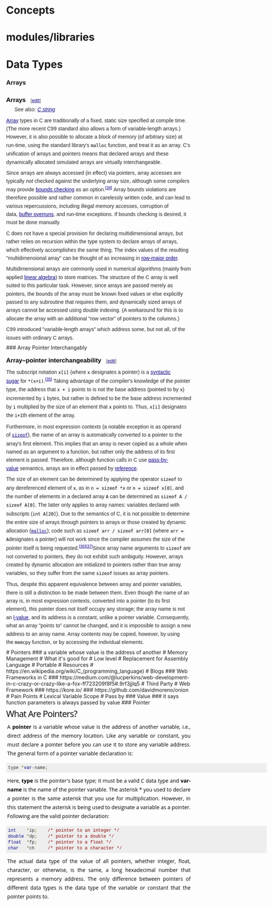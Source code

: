 # Concepts
# modules/libraries
# Data Types
### Arrays
<h3 style="color: black; margin-top: 0.3em; margin-bottom: 0px; overflow: hidden; padding-top: 0.5em; padding-bottom: 0px; border-bottom-style: none; font-size: 1.2em; line-height: 1.6; font-family: sans-serif; background-image: none; background-attachment: initial; background-size: initial; background-origin: initial; background-clip: initial; background-position: initial; background-repeat: initial;"><span class="mw-headline" id="Arrays">Arrays</span><span class="mw-editsection" style="-webkit-user-select: none; font-size: small; font-weight: normal; margin-left: 1em; vertical-align: baseline; line-height: 1em; display: inline-block; white-space: nowrap; unicode-bidi: -webkit-isolate;"><span class="mw-editsection-bracket" style="margin-right: 0px; color: rgb(85, 85, 85); margin-left: 0px;">[</span><a href="https://en.wikipedia.org/w/index.php?title=C_(programming_language)&amp;action=edit&amp;section=18" title="Edit section: Arrays" style="color: rgb(11, 0, 128); background: none;">edit</a><span class="mw-editsection-bracket" style="margin-left: 0px; color: rgb(85, 85, 85); margin-right: 0px;">]</span></span></h3><div class="hatnote" style="font-style: italic; padding-left: 1.6em; margin-bottom: 0.5em; color: rgb(37, 37, 37); font-family: sans-serif; line-height: 22.3999996185303px;">See also:&nbsp;<a href="https://en.wikipedia.org/wiki/C_string" title="C string" class="mw-redirect" style="color: rgb(11, 0, 128); background: none;">C string</a></div><p style="margin-top: 0.5em; margin-bottom: 0.5em; line-height: 22.3999996185303px; color: rgb(37, 37, 37); font-family: sans-serif;"><a href="https://en.wikipedia.org/wiki/Array_data_type" title="Array data type" style="color: rgb(11, 0, 128); background: none;">Array</a>&nbsp;types in C are traditionally of a fixed, static size specified at compile time. (The more recent C99 standard also allows a form of variable-length arrays.) However, it is also possible to allocate a block of memory (of arbitrary size) at run-time, using the standard library's&nbsp;<code style="font-family: monospace, Courier; color: black; border-color: rgb(221, 221, 221); border-radius: 2px; padding-top: 1px; padding-bottom: 1px; background-color: rgb(249, 249, 249);">malloc</code>&nbsp;function, and treat it as an array. C's unification of arrays and pointers means that declared arrays and these dynamically allocated simulated arrays are virtually interchangeable.</p><p style="margin-top: 0.5em; margin-bottom: 0.5em; line-height: 22.3999996185303px; color: rgb(37, 37, 37); font-family: sans-serif;">Since arrays are always accessed (in effect) via pointers, array accesses are typically&nbsp;<i>not</i>&nbsp;checked against the underlying array size, although some compilers may provide&nbsp;<a href="https://en.wikipedia.org/wiki/Bounds_checking" title="Bounds checking" style="color: rgb(11, 0, 128); background: none;">bounds checking</a>&nbsp;as an option.<sup id="cite_ref-AutoTX-10_36-0" class="reference" style="line-height: 1; font-size: 11.1999998092651px; unicode-bidi: -webkit-isolate;"><a href="https://en.wikipedia.org/wiki/C_(programming_language)#cite_note-AutoTX-10-36" style="color: rgb(11, 0, 128); white-space: nowrap; background: none;">[34]</a></sup>&nbsp;Array bounds violations are therefore possible and rather common in carelessly written code, and can lead to various repercussions, including illegal memory accesses, corruption of data,&nbsp;<a href="https://en.wikipedia.org/wiki/Buffer_overflow" title="Buffer overflow" style="color: rgb(11, 0, 128); background: none;">buffer overruns</a>, and run-time exceptions. If bounds checking is desired, it must be done manually.</p><p style="margin-top: 0.5em; margin-bottom: 0.5em; line-height: 22.3999996185303px; color: rgb(37, 37, 37); font-family: sans-serif;">C does not have a special provision for declaring multidimensional arrays, but rather relies on recursion within the type system to declare arrays of arrays, which effectively accomplishes the same thing. The index values of the resulting "multidimensional array" can be thought of as increasing in&nbsp;<a href="https://en.wikipedia.org/wiki/Row-major_order" title="Row-major order" style="color: rgb(11, 0, 128); background: none;">row-major order</a>.</p><p style="margin-top: 0.5em; margin-bottom: 0.5em; line-height: 22.3999996185303px; color: rgb(37, 37, 37); font-family: sans-serif;">Multidimensional arrays are commonly used in numerical algorithms (mainly from applied&nbsp;<a href="https://en.wikipedia.org/wiki/Linear_algebra" title="Linear algebra" style="color: rgb(11, 0, 128); background: none;">linear algebra</a>) to store matrices. The structure of the C array is well suited to this particular task. However, since arrays are passed merely as pointers, the bounds of the array must be known fixed values or else explicitly passed to any subroutine that requires them, and dynamically sized arrays of arrays cannot be accessed using double indexing. (A workaround for this is to allocate the array with an additional "row vector" of pointers to the columns.)</p><p style="margin-top: 0.5em; margin-bottom: 0.5em; line-height: 22.3999996185303px; color: rgb(37, 37, 37); font-family: sans-serif;">C99 introduced "variable-length arrays" which address some, but not all, of the issues with ordinary C arrays.</p>
### Array Pointer Interchangably
<h3 style="color: black; margin-top: 0.3em; margin-bottom: 0px; overflow: hidden; padding-top: 0.5em; padding-bottom: 0px; border-bottom-style: none; font-size: 1.2em; line-height: 1.6; font-family: sans-serif; background-image: none; background-attachment: initial; background-size: initial; background-origin: initial; background-clip: initial; background-position: initial; background-repeat: initial;"><span class="mw-headline" id="Array.E2.80.93pointer_interchangeability">Array–pointer interchangeability</span><span class="mw-editsection" style="-webkit-user-select: none; font-size: small; font-weight: normal; margin-left: 1em; vertical-align: baseline; line-height: 1em; display: inline-block; white-space: nowrap; unicode-bidi: -webkit-isolate;"><span class="mw-editsection-bracket" style="margin-right: 0px; color: rgb(85, 85, 85); margin-left: 0px;">[</span><a href="https://en.wikipedia.org/w/index.php?title=C_(programming_language)&amp;action=edit&amp;section=19" title="Edit section: Array–pointer interchangeability" style="color: rgb(11, 0, 128); background: none;" target="_blank">edit</a><span class="mw-editsection-bracket" style="margin-left: 0px; color: rgb(85, 85, 85); margin-right: 0px;">]</span></span></h3><p style="margin-top: 0.5em; margin-bottom: 0.5em; line-height: 22.3999996185303px; color: rgb(37, 37, 37); font-family: sans-serif;">The subscript notation&nbsp;<code style="font-family: monospace, Courier; color: black; border-color: rgb(221, 221, 221); border-radius: 2px; padding-top: 1px; padding-bottom: 1px; background-color: rgb(249, 249, 249);">x[i]</code>&nbsp;(where&nbsp;<code style="font-family: monospace, Courier; color: black; border-color: rgb(221, 221, 221); border-radius: 2px; padding-top: 1px; padding-bottom: 1px; background-color: rgb(249, 249, 249);">x</code>&nbsp;designates a pointer) is a&nbsp;<a href="https://en.wikipedia.org/wiki/Syntactic_sugar" title="Syntactic sugar" style="color: rgb(11, 0, 128); background: none;" target="_blank">syntactic sugar</a>&nbsp;for&nbsp;<code style="font-family: monospace, Courier; color: black; border-color: rgb(221, 221, 221); border-radius: 2px; padding-top: 1px; padding-bottom: 1px; background-color: rgb(249, 249, 249);">*(x+i)</code>.<sup id="cite_ref-Raymond1996_37-0" class="reference" style="line-height: 1; font-size: 11.1999998092651px; unicode-bidi: -webkit-isolate;"><a href="https://en.wikipedia.org/wiki/C_(programming_language)#cite_note-Raymond1996-37" style="color: rgb(11, 0, 128); white-space: nowrap; background: none;" target="_blank">[35]</a></sup>&nbsp;Taking advantage of the compiler's knowledge of the pointer type, the address that&nbsp;<code style="font-family: monospace, Courier; color: black; border-color: rgb(221, 221, 221); border-radius: 2px; padding-top: 1px; padding-bottom: 1px; background-color: rgb(249, 249, 249);">x + i</code>&nbsp;points to is not the base address (pointed to by&nbsp;<code style="font-family: monospace, Courier; color: black; border-color: rgb(221, 221, 221); border-radius: 2px; padding-top: 1px; padding-bottom: 1px; background-color: rgb(249, 249, 249);">x</code>) incremented by&nbsp;<code style="font-family: monospace, Courier; color: black; border-color: rgb(221, 221, 221); border-radius: 2px; padding-top: 1px; padding-bottom: 1px; background-color: rgb(249, 249, 249);">i</code>&nbsp;bytes, but rather is defined to be the base address incremented by&nbsp;<code style="font-family: monospace, Courier; color: black; border-color: rgb(221, 221, 221); border-radius: 2px; padding-top: 1px; padding-bottom: 1px; background-color: rgb(249, 249, 249);">i</code>&nbsp;multiplied by the size of an element that&nbsp;<code style="font-family: monospace, Courier; color: black; border-color: rgb(221, 221, 221); border-radius: 2px; padding-top: 1px; padding-bottom: 1px; background-color: rgb(249, 249, 249);">x</code>&nbsp;points to. Thus,&nbsp;<code style="font-family: monospace, Courier; color: black; border-color: rgb(221, 221, 221); border-radius: 2px; padding-top: 1px; padding-bottom: 1px; background-color: rgb(249, 249, 249);">x[i]</code>&nbsp;designates the&nbsp;<code style="font-family: monospace, Courier; color: black; border-color: rgb(221, 221, 221); border-radius: 2px; padding-top: 1px; padding-bottom: 1px; background-color: rgb(249, 249, 249);">i+1</code>th element of the array.</p><p style="margin-top: 0.5em; margin-bottom: 0.5em; line-height: 22.3999996185303px; color: rgb(37, 37, 37); font-family: sans-serif;">Furthermore, in most expression contexts (a notable exception is as operand of&nbsp;<code style="font-family: monospace, Courier; color: black; border-color: rgb(221, 221, 221); border-radius: 2px; padding-top: 1px; padding-bottom: 1px; background-color: rgb(249, 249, 249);"><a href="https://en.wikipedia.org/wiki/Sizeof" title="Sizeof" style="color: rgb(11, 0, 128); background: none;" target="_blank">sizeof</a></code>), the name of an array is automatically converted to a pointer to the array's first element. This implies that an array is never copied as a whole when named as an argument to a function, but rather only the address of its first element is passed. Therefore, although function calls in C use&nbsp;<a href="https://en.wikipedia.org/wiki/Call-by-value" title="Call-by-value" class="mw-redirect" style="color: rgb(11, 0, 128); background: none;" target="_blank">pass-by-value</a>&nbsp;semantics, arrays are in effect passed by&nbsp;<a href="https://en.wikipedia.org/wiki/Reference_(computer_science)" title="Reference (computer science)" style="color: rgb(11, 0, 128); background: none;" target="_blank">reference</a>.</p><p style="margin-top: 0.5em; margin-bottom: 0.5em; line-height: 22.3999996185303px; color: rgb(37, 37, 37); font-family: sans-serif;">The size of an element can be determined by applying the operator&nbsp;<code style="font-family: monospace, Courier; color: black; border-color: rgb(221, 221, 221); border-radius: 2px; padding-top: 1px; padding-bottom: 1px; background-color: rgb(249, 249, 249);">sizeof</code>&nbsp;to any dereferenced element of&nbsp;<code style="font-family: monospace, Courier; color: black; border-color: rgb(221, 221, 221); border-radius: 2px; padding-top: 1px; padding-bottom: 1px; background-color: rgb(249, 249, 249);">x</code>, as in&nbsp;<code style="font-family: monospace, Courier; color: black; border-color: rgb(221, 221, 221); border-radius: 2px; padding-top: 1px; padding-bottom: 1px; background-color: rgb(249, 249, 249);">n = sizeof *x</code>&nbsp;or&nbsp;<code style="font-family: monospace, Courier; color: black; border-color: rgb(221, 221, 221); border-radius: 2px; padding-top: 1px; padding-bottom: 1px; background-color: rgb(249, 249, 249);">n = sizeof x[0]</code>, and the number of elements in a declared array&nbsp;<code style="font-family: monospace, Courier; color: black; border-color: rgb(221, 221, 221); border-radius: 2px; padding-top: 1px; padding-bottom: 1px; background-color: rgb(249, 249, 249);">A</code>&nbsp;can be determined as&nbsp;<code style="font-family: monospace, Courier; color: black; border-color: rgb(221, 221, 221); border-radius: 2px; padding-top: 1px; padding-bottom: 1px; background-color: rgb(249, 249, 249);">sizeof A / sizeof A[0]</code>. The latter only applies to array names: variables declared with subscripts (<code style="font-family: monospace, Courier; color: black; border-color: rgb(221, 221, 221); border-radius: 2px; padding-top: 1px; padding-bottom: 1px; background-color: rgb(249, 249, 249);">int A[20]</code>). Due to the semantics of C, it is not possible to determine the entire size of arrays through pointers to arrays or those created by dynamic allocation (<code style="font-family: monospace, Courier; color: black; border-color: rgb(221, 221, 221); border-radius: 2px; padding-top: 1px; padding-bottom: 1px; background-color: rgb(249, 249, 249);"><a href="https://en.wikipedia.org/wiki/Malloc" title="Malloc" class="mw-redirect" style="color: rgb(11, 0, 128); background: none;" target="_blank">malloc</a></code>); code such as&nbsp;<code style="font-family: monospace, Courier; color: black; border-color: rgb(221, 221, 221); border-radius: 2px; padding-top: 1px; padding-bottom: 1px; background-color: rgb(249, 249, 249);">sizeof arr / sizeof arr[0]</code>&nbsp;(where&nbsp;<code style="font-family: monospace, Courier; color: black; border-color: rgb(221, 221, 221); border-radius: 2px; padding-top: 1px; padding-bottom: 1px; background-color: rgb(249, 249, 249);">arr = A</code>designates a pointer) will not work since the compiler assumes the size of the pointer itself is being requested.<sup id="cite_ref-cfaq623_38-0" class="reference" style="line-height: 1; font-size: 11.1999998092651px; unicode-bidi: -webkit-isolate;"><a href="https://en.wikipedia.org/wiki/C_(programming_language)#cite_note-cfaq623-38" style="color: rgb(11, 0, 128); white-space: nowrap; background: none;" target="_blank">[36]</a></sup><sup id="cite_ref-cfaq728_39-0" class="reference" style="line-height: 1; font-size: 11.1999998092651px; unicode-bidi: -webkit-isolate;"><a href="https://en.wikipedia.org/wiki/C_(programming_language)#cite_note-cfaq728-39" style="color: rgb(11, 0, 128); white-space: nowrap; background: none;" target="_blank">[37]</a></sup>Since array name arguments to&nbsp;<code style="font-family: monospace, Courier; color: black; border-color: rgb(221, 221, 221); border-radius: 2px; padding-top: 1px; padding-bottom: 1px; background-color: rgb(249, 249, 249);">sizeof</code>&nbsp;are not converted to pointers, they do not exhibit such ambiguity. However, arrays created by dynamic allocation are initialized to pointers rather than true array variables, so they suffer from the same&nbsp;<code style="font-family: monospace, Courier; color: black; border-color: rgb(221, 221, 221); border-radius: 2px; padding-top: 1px; padding-bottom: 1px; background-color: rgb(249, 249, 249);">sizeof</code>&nbsp;issues as array pointers.</p><p style="margin-top: 0.5em; margin-bottom: 0.5em; line-height: 22.3999996185303px; color: rgb(37, 37, 37); font-family: sans-serif;">Thus, despite this apparent equivalence between array and pointer variables, there is still a distinction to be made between them. Even though the name of an array is, in most expression contexts, converted into a pointer (to its first element), this pointer does not itself occupy any storage; the array name is not an&nbsp;<a href="https://en.wikipedia.org/wiki/Value_(computer_science)" title="Value (computer science)" style="color: rgb(11, 0, 128); background: none;" target="_blank">l-value</a>, and its address is a constant, unlike a pointer variable. Consequently, what an array "points to" cannot be changed, and it is impossible to assign a new address to an array name. Array contents may be copied, however, by using the&nbsp;<code style="font-family: monospace, Courier; color: black; border-color: rgb(221, 221, 221); border-radius: 2px; padding-top: 1px; padding-bottom: 1px; background-color: rgb(249, 249, 249);">memcpy</code>&nbsp;function, or by accessing the individual elements.</p>
# Pointers
### a variable whose value is the address of another
# Memory Management
# What it's good for
# Low level
# Replacement for Assembly Language
# Portable
# Resources
# https://en.wikipedia.org/wiki/C_(programming_language)
# Blogs
### Web Frameworks in C
### https://medium.com/@lucperkins/web-development-in-c-crazy-or-crazy-like-a-fox-ff723209f8f5#.9rf3jjlq5
# Third Party
# Web Framework
### https://kore.io/
### https://github.com/davidmoreno/onion
# Pain Points
# Lexical Variable Scope
# Pass by
### Value
### it says function parameters is always passed by value
### Pointer
<h2 style="box-sizing: border-box; color: rgb(18, 18, 20); font-weight: normal; letter-spacing: -1px; margin-top: 0.2em; margin-right: 0.2em; margin-bottom: 0.2em; font-size: 1.7em; line-height: 1.5em; padding: 0px; text-shadow: rgb(204, 204, 204) 1px 1px 2px; position: relative; left: 0px; font-family: 'Open Sans', Arial, sans-serif;">What Are Pointers?</h2><p style="box-sizing: border-box; color: rgb(0, 0, 0); line-height: 24px; margin: 0em 0.2em 1em; word-wrap: break-word; padding: 0px; text-align: justify; font-family: 'Open Sans', Arial, sans-serif;">A&nbsp;<b style="box-sizing: border-box;">pointer</b>&nbsp;is a variable whose value is the address of another variable, i.e., direct address of the memory location. Like any variable or constant, you must declare a pointer before you can use it to store any variable address. The general form of a pointer variable declaration is:</p><pre class="prettyprint notranslate prettyprinted" style="box-sizing: border-box; font-family: Menlo, Monaco, Consolas, 'Courier New', monospace; padding: 5px; margin-bottom: 10px; border-radius: 0px; width: 708px; line-height: 16px; border-color: rgb(214, 214, 214); font-size: 12px; overflow: auto; color: rgb(49, 49, 49); background-color: rgb(238, 238, 238);"><span class="pln" style="box-sizing: border-box;">type </span><span class="pun" style="box-sizing: border-box; color: rgb(102, 102, 0);">*</span><span class="kwd" style="box-sizing: border-box; color: rgb(0, 0, 136);">var</span><span class="pun" style="box-sizing: border-box; color: rgb(102, 102, 0);">-</span><span class="pln" style="box-sizing: border-box;">name</span><span class="pun" style="box-sizing: border-box; color: rgb(102, 102, 0);">;</span></pre><p style="box-sizing: border-box; color: rgb(0, 0, 0); line-height: 24px; margin: 0em 0.2em 1em; word-wrap: break-word; padding: 0px; text-align: justify; font-family: 'Open Sans', Arial, sans-serif;">Here,&nbsp;<b style="box-sizing: border-box;">type</b>&nbsp;is the pointer's base type; it must be a valid C data type and&nbsp;<b style="box-sizing: border-box;">var-name</b>&nbsp;is the name of the pointer variable. The asterisk * you used to declare a pointer is the same asterisk that you use for multiplication. However, in this statement the asterisk is being used to designate a variable as a pointer. Following are the valid pointer declaration:</p><pre class="prettyprint notranslate prettyprinted" style="box-sizing: border-box; font-family: Menlo, Monaco, Consolas, 'Courier New', monospace; padding: 5px; margin-bottom: 10px; border-radius: 0px; width: 708px; line-height: 16px; border-color: rgb(214, 214, 214); font-size: 12px; overflow: auto; color: rgb(49, 49, 49); background-color: rgb(238, 238, 238);"><span class="kwd" style="box-sizing: border-box; color: rgb(0, 0, 136);">int</span><span class="pln" style="box-sizing: border-box;">    </span><span class="pun" style="box-sizing: border-box; color: rgb(102, 102, 0);">*</span><span class="pln" style="box-sizing: border-box;">ip</span><span class="pun" style="box-sizing: border-box; color: rgb(102, 102, 0);">;</span><span class="pln" style="box-sizing: border-box;">    </span><span class="com" style="box-sizing: border-box; color: rgb(136, 0, 0);">/* pointer to an integer */</span><span class="pln" style="box-sizing: border-box;">
</span><span class="kwd" style="box-sizing: border-box; color: rgb(0, 0, 136);">double</span><span class="pln" style="box-sizing: border-box;"> </span><span class="pun" style="box-sizing: border-box; color: rgb(102, 102, 0);">*</span><span class="pln" style="box-sizing: border-box;">dp</span><span class="pun" style="box-sizing: border-box; color: rgb(102, 102, 0);">;</span><span class="pln" style="box-sizing: border-box;">    </span><span class="com" style="box-sizing: border-box; color: rgb(136, 0, 0);">/* pointer to a double */</span><span class="pln" style="box-sizing: border-box;">
</span><span class="kwd" style="box-sizing: border-box; color: rgb(0, 0, 136);">float</span><span class="pln" style="box-sizing: border-box;">  </span><span class="pun" style="box-sizing: border-box; color: rgb(102, 102, 0);">*</span><span class="pln" style="box-sizing: border-box;">fp</span><span class="pun" style="box-sizing: border-box; color: rgb(102, 102, 0);">;</span><span class="pln" style="box-sizing: border-box;">    </span><span class="com" style="box-sizing: border-box; color: rgb(136, 0, 0);">/* pointer to a float */</span><span class="pln" style="box-sizing: border-box;">
</span><span class="kwd" style="box-sizing: border-box; color: rgb(0, 0, 136);">char</span><span class="pln" style="box-sizing: border-box;">   </span><span class="pun" style="box-sizing: border-box; color: rgb(102, 102, 0);">*</span><span class="pln" style="box-sizing: border-box;">ch     </span><span class="com" style="box-sizing: border-box; color: rgb(136, 0, 0);">/* pointer to a character */</span></pre><p style="box-sizing: border-box; color: rgb(0, 0, 0); line-height: 24px; margin: 0em 0.2em 1em; word-wrap: break-word; padding: 0px; text-align: justify; font-family: 'Open Sans', Arial, sans-serif;">The actual data type of the value of all pointers, whether integer, float, character, or otherwise, is the same, a long hexadecimal number that represents a memory address. The only difference between pointers of different data types is the data type of the variable or constant that the pointer points to.</p>
